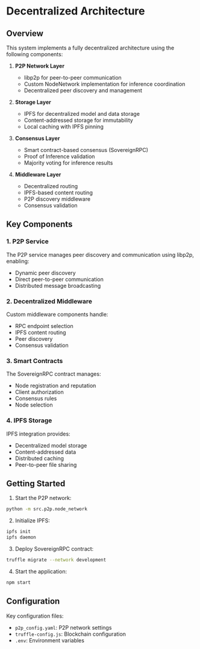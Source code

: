 # Decentralized Architecture

## Overview
This system implements a fully decentralized architecture using the following components:

1. **P2P Network Layer**
   - libp2p for peer-to-peer communication
   - Custom NodeNetwork implementation for inference coordination
   - Decentralized peer discovery and management

2. **Storage Layer**
   - IPFS for decentralized model and data storage
   - Content-addressed storage for immutability
   - Local caching with IPFS pinning

3. **Consensus Layer**
   - Smart contract-based consensus (SovereignRPC)
   - Proof of Inference validation
   - Majority voting for inference results

4. **Middleware Layer**
   - Decentralized routing
   - IPFS-based content routing
   - P2P discovery middleware
   - Consensus validation

## Key Components

### 1. P2P Service
The P2P service manages peer discovery and communication using libp2p, enabling:
- Dynamic peer discovery
- Direct peer-to-peer communication
- Distributed message broadcasting

### 2. Decentralized Middleware
Custom middleware components handle:
- RPC endpoint selection
- IPFS content routing
- Peer discovery
- Consensus validation

### 3. Smart Contracts
The SovereignRPC contract manages:
- Node registration and reputation
- Client authorization
- Consensus rules
- Node selection

### 4. IPFS Storage
IPFS integration provides:
- Decentralized model storage
- Content-addressed data
- Distributed caching
- Peer-to-peer file sharing

## Getting Started

1. Start the P2P network:
```bash
python -m src.p2p.node_network
```

2. Initialize IPFS:
```bash
ipfs init
ipfs daemon
```

3. Deploy SovereignRPC contract:
```bash
truffle migrate --network development
```

4. Start the application:
```bash
npm start
```

## Configuration
Key configuration files:
- `p2p_config.yaml`: P2P network settings
- `truffle-config.js`: Blockchain configuration
- `.env`: Environment variables